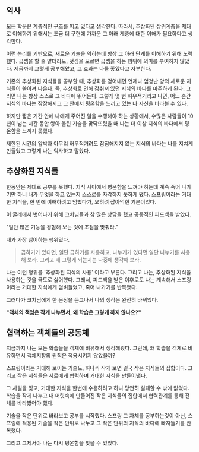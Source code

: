 ## 익사
모든 학문은 계층적인 구조를 띠고 있다고 생각한다. 따라서, 추상화된 상위계층을 제대로 이해하기 위해서는 조금 더 구현에 가까운 그 아래 계층에 대한 이해가 필요하다고 생각한다.

이런 논리를 기반으로, 새로운 기술을 익히는데 항상 그 아래 단계를 이해하기 위해 노력했다.
곱셈을 할 줄 알더라도, 덧셈을 모르면 곱셈을 하는 행위에 의미를 부여하지 않았다.
지금까지 그렇게 공부해왔고, 그 효과는 나름 좋았다고 자부한다.

기존의 추상화된 지식들을 공부할 때, 추상화를 걷어내면 언제나 엄청난 양의 새로운 지식들이 쏟아져 나온다. 즉, 추상화로 인해 감춰져 있던 지식의 바다를 마주하게 된다.
그러면 나는 항상 스스로 그 바다에 뛰어든다. 그렇게 몇 번 허우적거리고 나면, 어느 순간 지식의 바다는 잠잠해지고 그 안에서 평온함을 느끼고 있는 나 자신을 바라볼 수 있다.

하지만 짧은 기간 안에 나에게 주어진 일을 수행해야 하는 상황에서, 수많은 사람들이 10년이 넘는 시간 동안 쌓아 올린 기술을 맞닥뜨렸을 때 나는 더 이상 지식의 바다에서 평온함을 느끼지 못했다. 

제한된 시간의 압박과 아무리 허우적거려도 잠잠해지지 않는 지식의 바다는 나를 지치게 만들었고 그렇게 나는 익사하고 말았다.

## 추상화된 지식들
한동안은 제대로 공부를 못했다. 지식 사이에서 평온함을 느껴야 하는데 계속 죽어 나가기만 하니 내가 무엇을 하고 있는지 스스로를 자각하지 못하게 됐다.
스프링이라는 거대한 지식을, 한 번에 이해하려고 덤볐다가, 오히려 잡아먹힌 기분이었다.

이 굴레에서 벗어나기 위해 코치님들과 참 많은 상담을 했고 공통적인 피드백을 받았다.

"일단 많은 기능을 경험해 보는 것에 초점을 맞춰라."

내가 가장 싫어하는 행위였다. 
>곱하기가 있다면, 일단 곱하기를 사용하고, 나누기가 있다면 일단 나누기를 사용해 보라. 그리고 왜 그렇게 되는지는 나중에 생각해 보라.

나는 이런 행위를 '추상화된 지식의 사용' 이라고 부른다. 그리고 나는, 추상화된 지식을 사용하는 것을 극도로 싫어했다.
그래서, 피드백을 받은 이후로도 나는 계속해서 스프링이라는 거대한 지식에게 덤벼들었고, 죽어 나가기를 반복했다.

그러다가 코치님에게 한 문장을 듣고나서 나의 생각은 완전히 바뀌었다.

**"객체의 책임은 작게 나누면서, 왜 학습은 그렇게 하지 않나요?"**

## 협력하는 객체들의 공동체
지금까지 나는 모든 학습들을 객체에 비유해서 생각해왔다. 그런데, 왜 학습을 객체로 비유하면서 객체지향의 원칙은 적용시키지 않았을까?

스프링이라는 거대해 보이는 기술도, 하나씩 작게 보면 결국 작은 지식들의 집합이다. 그리고 작은 지식들은 서로에게 협력하며 거대한 지식을 만들어낸다.

그 사실을 잊고, 거대한 지식을 한번에 수용하려고 하니 당연히 실패할 수 밖에 없었다. 학습을 작게 나누고 내 머릿속에 만들어진 작은 지식들의 집합에서 협력관계를 통해 전체를 바라봤어야 했다.

기술을 작은 단위로 바라보고 공부를 시작했다. 스프링 그 자체를 공부하는것이 아닌, 스프링에 적용된 기술을 작은 단위로 나누고 그 작은 단위의 지식의 바다에 빠져들기를 반복했다.

그리고 그제서야 나는 다시 평온함을 찾을 수 있었다.

